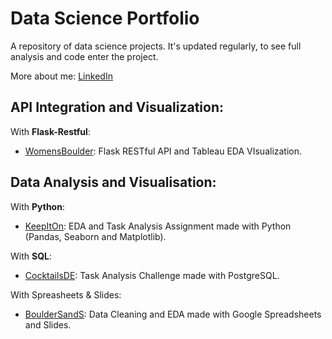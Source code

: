# Data Science Portfolio

A repository of data science projects. It's updated regularly, to see full analysis and code enter the project.

More about me: [LinkedIn](https://www.linkedin.com/in/nicolecdressler/)

## API Integration and Visualization:

With <strong>Flask-Restful</strong>:

  * [WomensBoulder](https://github.com/ndressler/Data_Science_Portfolio/tree/main/WomensBoulder): Flask RESTful API and Tableau EDA VIsualization.

## Data Analysis and Visualisation:

With <strong>Python</strong>:

  * [KeepItOn](https://github.com/ndressler/Data_Science_Portfolio/tree/main/KeepItOn): EDA and Task Analysis Assignment made with Python (Pandas, Seaborn and Matplotlib).

With <strong>SQL</strong>:

  * [CocktailsDE](https://github.com/ndressler/Data_Science_Portfolio/tree/main/Cocktails_SQL_Analysis): Task Analysis Challenge made with PostgreSQL.

With Spreasheets & Slides:

  * [BoulderSandS](https://github.com/ndressler/Data_Science_Portfolio/tree/main/BoulderSandS): Data Cleaning and EDA made with Google Spreadsheets and Slides.
